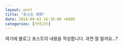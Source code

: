 ```yaml
---
layout: post
title: "포스트 제목"
date: 2024-09-03 16:36:00 +0900
categories: [카테고리]
---
```

여기에 블로그 포스트의 내용을 작성합니다.
과연 잘 될까요...?

